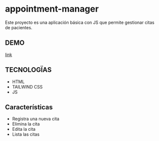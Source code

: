 # appointment-manager

Este proyecto es una aplicación básica con JS que permite gestionar citas de pacientes. 

## DEMO
[link](https://appointment-managerffarro.netlify.app/)

## TECNOLOGÏAS
- HTML
- TAILWIND CSS
- JS

## Características
- Registra una nueva cita
- Elimina la cita
- Edita la cita
- Lista las citas
